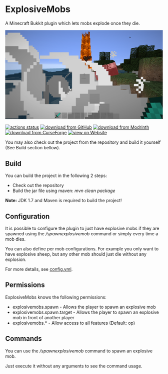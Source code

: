 # ExplosiveMobs

A Minecraft Bukkit plugin which lets mobs explode once they die.

![](screenshot.png)

[![actions status](https://github.com/Programie/ExplosiveMobs/actions/workflows/build.yml/badge.svg)](https://github.com/Programie/ExplosiveMobs/actions/workflows/build.yml)
[![download from GitHub](https://img.shields.io/badge/download-Releases-blue?logo=github)](https://github.com/Programie/ExplosiveMobs/releases/latest)
[![download from Modrinth](https://img.shields.io/badge/download-Modrinth-blue?logo=modrinth)](https://modrinth.com/plugin/explosivemobs)
[![download from CurseForge](https://img.shields.io/badge/download-CurseForge-blue?logo=curseforge)](https://www.curseforge.com/minecraft/bukkit-plugins/explosivemobs)
[![view on Website](https://img.shields.io/badge/view-Website-blue)](https://selfcoders.com/projects/explosivemobs)


You may also check out the project from the repository and build it yourself (See Build section bellow).


## Build

You can build the project in the following 2 steps:

 * Check out the repository
 * Build the jar file using maven: *mvn clean package*

**Note:** JDK 1.7 and Maven is required to build the project!


## Configuration

It is possible to configure the plugin to just have explosive mobs if they are spawned using the */spawnexplosivemob* command or simply every time a mob dies.

You can also define per mob configurations. For example you only want to have explosive sheep, but any other mob should just die without any explosion.

For more details, see [config.yml](src/main/resources/config.yml).


## Permissions

ExplosiveMobs knows the following permissions:

  * explosivemobs.spawn - Allows the player to spawn an explosive mob
  * explosivemobs.spawn.target - Allows the player to spawn an explosive mob in front of another player
  * explosivemobs.* - Allow access to all features (Default: op)


## Commands

You can use the */spawnexplosivemob* command to spawn an explosive mob.

Just execute it without any arguments to see the command usage.
